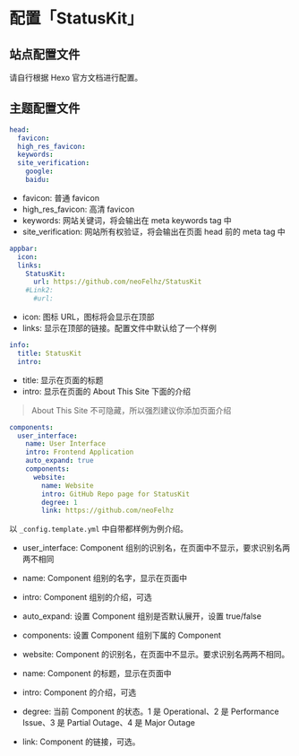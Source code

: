 # 配置「StatusKit」

## 站点配置文件

请自行根据 Hexo 官方文档进行配置。

## 主题配置文件

```yaml
head:
  favicon:
  high_res_favicon:
  keywords:
  site_verification:
    google:
    baidu:
```

- favicon: 普通 favicon
- high\_res\_favicon: 高清 favicon
- keywords: 网站关键词，将会输出在 meta keywords tag 中
- site_verification: 网站所有权验证，将会输出在页面 head 前的 meta tag 中

```yaml
appbar:
  icon:
  links:
    StatusKit:
      url: https://github.com/neoFelhz/StatusKit
    #Link2:
      #url:
```

- icon: 图标 URL，图标将会显示在顶部
- links: 显示在顶部的链接。配置文件中默认给了一个样例

```yaml
info:
  title: StatusKit
  intro:
```

- title: 显示在页面的标题
- intro: 显示在页面的 About This Site 下面的介绍

> About This Site 不可隐藏，所以强烈建议你添加页面介绍

```yaml
components:
  user_interface:
    name: User Interface
    intro: Frontend Application
    auto_expand: true
    components:
      website:
        name: Website
        intro: GitHub Repo page for StatusKit
        degree: 1
        link: https://github.com/neoFelhz
```

以 `_config.template.yml` 中自带都样例为例介绍。

- user\_interface: Component 组别的识别名，在页面中不显示，要求识别名两两不相同
- name: Component 组别的名字，显示在页面中
- intro: Component 组别的介绍，可选
- auto\_expand: 设置 Component 组别是否默认展开，设置 true/false
- components: 设置 Component 组别下属的 Component

- website: Component 的识别名，在页面中不显示。要求识别名两两不相同。
- name: Component 的标题，显示在页面中
- intro: Component 的介绍，可选
- degree: 当前 Component 的状态。1 是 Operational、2 是 Performance Issue、3 是 Partial Outage、4 是 Major Outage
- link: Component 的链接，可选。

